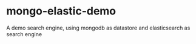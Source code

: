 # mongo-elastic-demo
A demo search engine, using mongodb as datastore and elasticsearch as search engine
